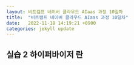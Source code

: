 ```yaml
---
layout: 비트캠프 네이버 클라우드 AIaas 과정 10일차
title:  "비트캠프 네이버 클라우드 AIaas 과정 10일차"
date:   2022-11-18 14:19:21 +0900
categories: jekyll update
---
```


## 실습 2 하이퍼바이저 란

